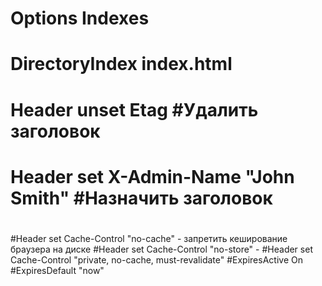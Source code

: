 # Options Indexes
# DirectoryIndex index.html
# Header unset Etag #Удалить заголовок
# Header set X-Admin-Name "John Smith" #Назначить заголовок
#
#Header set Cache-Control "no-cache" - запретить кеширование браузера на диске
#Header set Cache-Control "no-store" -
#Header set Cache-Control "private, no-cache, must-revalidate"
#ExpiresActive On
#ExpiresDefault "now"
#
#
#
